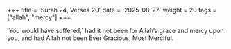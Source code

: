 +++
title = 'Surah 24, Verses 20'
date = '2025-08-27'
weight = 20
tags = ["allah", "mercy"]
+++

˹You would have suffered,˺ had it not been for Allah’s grace and mercy upon you, and had Allah not been Ever Gracious, Most Merciful.